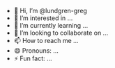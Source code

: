 - 👋 Hi, I’m @lundgren-greg
- 👀 I’m interested in ...
- 🌱 I’m currently learning ...
- 💞️ I’m looking to collaborate on ...
- 📫 How to reach me ...
- 😄 Pronouns: ...
- ⚡ Fun fact: ...

<!---
lundgren-greg/lundgren-greg is a ✨ special ✨ repository because its `README.md` (this file) appears on your GitHub profile.
You can click the Preview link to take a look at your changes.
--->
